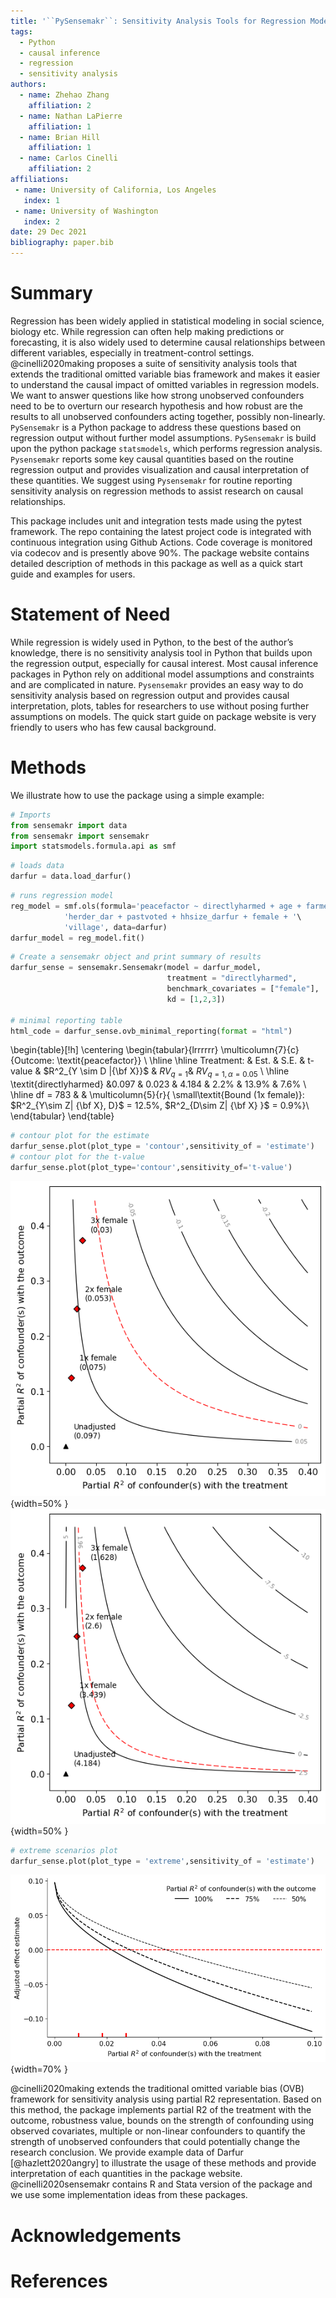 ```yaml
---
title: '``PySensemakr``: Sensitivity Analysis Tools for Regression Models in Python'
tags:
  - Python
  - causal inference
  - regression
  - sensitivity analysis
authors:
  - name: Zhehao Zhang
    affiliation: 2
  - name: Nathan LaPierre
  	affiliation: 1
  - name: Brian Hill
  	affiliation: 1
  - name: Carlos Cinelli
  	affiliation: 2
affiliations:
 - name: University of California, Los Angeles
   index: 1
 - name: University of Washington
   index: 2
date: 29 Dec 2021
bibliography: paper.bib
---
```


# Summary

Regression has been widely applied in statistical modeling in social science, biology etc. While regression can often help making predictions or forecasting, it is also widely used to determine causal relationships between different variables, especially in treatment-control settings. @cinelli2020making proposes a suite of sensitivity analysis tools that extends the traditional omitted variable bias framework and makes it easier to understand the causal impact of omitted variables in regression models. We want to answer questions like how strong unobserved confounders need to be to overturn our research hypothesis and how robust are the results to all unobserved confounders acting together, possibly non-linearly. ``PySensemakr`` is a Python package to address these questions based on regression output without further model assumptions. `PySensemakr` is build upon the python package ``statsmodels``, which performs regression analysis. ``Pysensemakr`` reports some key causal quantities based on the routine regression output and provides visualization and causal interpretation of these quantities. We suggest using ``Pysensemakr`` for routine reporting sensitivity analysis on regression methods to assist research on causal relationships.

This package includes unit and integration tests made using the pytest framework. The repo containing the latest project code is integrated with continuous integration using Github Actions. Code coverage is monitored via codecov and is presently above 90%. The package website contains detailed description of methods in this package as well as a quick start guide and examples for users.



# Statement of Need

While regression is widely used in Python, to the best of the author’s knowledge, there is no sensitivity analysis tool in Python that builds upon the regression output, especially for causal interest. Most causal inference packages in Python rely on additional model assumptions and constraints and are complicated in nature. ``Pysensemakr`` provides an easy way to do sensitivity analysis based on regression output and provides causal interpretation, plots, tables for researchers to use without posing further assumptions on models. The quick start guide on package website is very friendly to users who has few causal background.


# Methods

We illustrate how to use the package using a simple example:

```python
# Imports
from sensemakr import data
from sensemakr import sensemakr
import statsmodels.formula.api as smf
```


```python
# loads data
darfur = data.load_darfur()
```


```python
# runs regression model
reg_model = smf.ols(formula='peacefactor ~ directlyharmed + age + farmer_dar + '\
            'herder_dar + pastvoted + hhsize_darfur + female + '\
            'village', data=darfur)
darfur_model = reg_model.fit()

```




```python
# Create a sensemakr object and print summary of results
darfur_sense = sensemakr.Sensemakr(model = darfur_model,
                                   treatment = "directlyharmed",
                                   benchmark_covariates = ["female"],
                                   kd = [1,2,3])

# minimal reporting table
html_code = darfur_sense.ovb_minimal_reporting(format = "html")
```


\begin{table}[!h]
\centering
\begin{tabular}{lrrrrrr}
\multicolumn{7}{c}{Outcome: \textit{peacefactor}} \\
\hline \hline
Treatment: & Est. & S.E. & t-value & $R^2_{Y \sim D |{\bf X}}$ & $RV_{q =1}$& $RV_{q = 1, \alpha = 0.05}$  \\
\hline
\textit{directlyharmed} &0.097 & 0.023 & 4.184 & 2.2\% & 13.9\% & 7.6\% \\
\hline
df = 783 & & \multicolumn{5}{r}{ \small\textit{Bound (1x female)}: $R^2_{Y\sim Z| {\bf X}, D}$ = 12.5\%, $R^2_{D\sim Z| {\bf X} }$ = 0.9\%}\\
\end{tabular}
\end{table}


```python
# contour plot for the estimate
darfur_sense.plot(plot_type = 'contour',sensitivity_of = 'estimate')
# contour plot for the t-value
darfur_sense.plot(plot_type='contour',sensitivity_of='t-value')
```



![](output_4_0.png){width=50% } ![](output_5_0.png){width=50% }






```python
# extreme scenarios plot
darfur_sense.plot(plot_type = 'extreme',sensitivity_of = 'estimate')
```



![](output_6_0.png){width=70% }




@cinelli2020making extends the traditional omitted variable bias (OVB) framework for sensitivity analysis using partial R2 representation. Based on this method, the package implements partial R2 of the treatment with the outcome, robustness value, bounds on the strength of confounding using observed covariates, multiple or non-linear confounders to quantify the strength of unobserved confounders that could potentially change the research conclusion. We provide example data of Darfur [@hazlett2020angry] to illustrate the usage of these methods and provide interpretation of each quantities in the package website. @cinelli2020sensemakr contains R and Stata version of the package and we use some implementation ideas from these packages.



# Acknowledgements




# References
